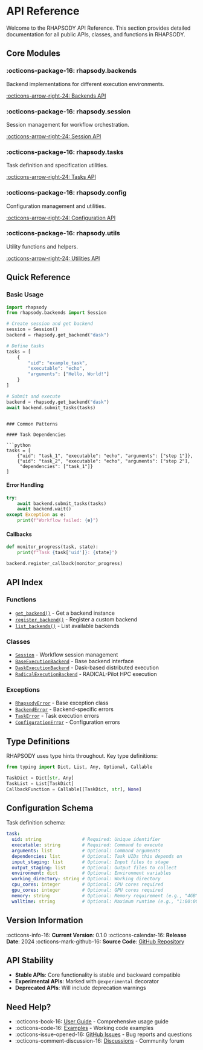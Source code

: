# API Reference

Welcome to the RHAPSODY API Reference. This section provides detailed documentation for all public APIs, classes, and functions in RHAPSODY.

## Core Modules

### :octicons-package-16: rhapsody.backends

Backend implementations for different execution environments.

[:octicons-arrow-right-24: Backends API](backends.md)

### :octicons-package-16: rhapsody.session

Session management for workflow orchestration.

[:octicons-arrow-right-24: Session API](session.md)

### :octicons-package-16: rhapsody.tasks

Task definition and specification utilities.

[:octicons-arrow-right-24: Tasks API](task.md)

### :octicons-package-16: rhapsody.config

Configuration management and utilities.

[:octicons-arrow-right-24: Configuration API](configuration.md)

### :octicons-package-16: rhapsody.utils

Utility functions and helpers.

[:octicons-arrow-right-24: Utilities API](utilities.md)

## Quick Reference

### Basic Usage

```python
import rhapsody
from rhapsody.backends import Session

# Create session and get backend
session = Session()
backend = rhapsody.get_backend("dask")

# Define tasks
tasks = [
    {
        "uid": "example_task",
        "executable": "echo",
        "arguments": ["Hello, World!"]
    }
]

# Submit and execute
backend = rhapsody.get_backend("dask")
await backend.submit_tasks(tasks)
```
```

### Common Patterns

#### Task Dependencies

```python
tasks = [
    {"uid": "task_1", "executable": "echo", "arguments": ["step 1"]},
    {"uid": "task_2", "executable": "echo", "arguments": ["step 2"],
     "dependencies": ["task_1"]}
]
```

#### Error Handling

```python
try:
    await backend.submit_tasks(tasks)
    await backend.wait()
except Exception as e:
    print(f"Workflow failed: {e}")
```

#### Callbacks

```python
def monitor_progress(task, state):
    print(f"Task {task['uid']}: {state}")

backend.register_callback(monitor_progress)
```

## API Index

### Functions

- [`get_backend()`](core/#rhapsody.get_backend) - Get a backend instance
- [`register_backend()`](core/#rhapsody.BackendRegistry.register_backend) - Register a custom backend
- [`list_backends()`](core/#rhapsody.list_backends) - List available backends

### Classes

- [`Session`](session/#rhapsody.session.Session) - Workflow session management
- [`BaseExecutionBackend`](backends/#rhapsody.backends.base.BaseExecutionBackend) - Base backend interface
- [`DaskExecutionBackend`](backends/#rhapsody.backends.execution.dask_parallel.DaskExecutionBackend) - Dask-based distributed execution
- [`RadicalExecutionBackend`](backends/#rhapsody.backends.execution.radical_pilot.RadicalExecutionBackend) - RADICAL-Pilot HPC execution

### Exceptions

- [`RhapsodyError`](utilities/#rhapsody.exceptions.RhapsodyError) - Base exception class
- [`BackendError`](utilities/#rhapsody.exceptions.BackendError) - Backend-specific errors
- [`TaskError`](utilities/#rhapsody.exceptions.TaskError) - Task execution errors
- [`ConfigurationError`](utilities/#rhapsody.exceptions.ConfigurationError) - Configuration errors

## Type Definitions

RHAPSODY uses type hints throughout. Key type definitions:

```python
from typing import Dict, List, Any, Optional, Callable

TaskDict = Dict[str, Any]
TaskList = List[TaskDict]
CallbackFunction = Callable[[TaskDict, str], None]
```

## Configuration Schema

Task definition schema:

```yaml
task:
  uid: string               # Required: Unique identifier
  executable: string        # Required: Command to execute
  arguments: list           # Optional: Command arguments
  dependencies: list        # Optional: Task UIDs this depends on
  input_staging: list       # Optional: Input files to stage
  output_staging: list      # Optional: Output files to collect
  environment: dict         # Optional: Environment variables
  working_directory: string # Optional: Working directory
  cpu_cores: integer        # Optional: CPU cores required
  gpu_cores: integer        # Optional: GPU cores required
  memory: string            # Optional: Memory requirement (e.g., "4GB")
  walltime: string          # Optional: Maximum runtime (e.g., "1:00:00")
```

## Version Information

:octicons-info-16: **Current Version**: 0.1.0
:octicons-calendar-16: **Release Date**: 2024
:octicons-mark-github-16: **Source Code**: [GitHub Repository](https://github.com/radical-cybertools/rhapsody)

## API Stability

- **Stable APIs**: Core functionality is stable and backward compatible
- **Experimental APIs**: Marked with `@experimental` decorator
- **Deprecated APIs**: Will include deprecation warnings

## Need Help?

- :octicons-book-16: [User Guide](../user-guide/index.md) - Comprehensive usage guide
- :octicons-code-16: [Examples](../examples/index.md) - Working code examples
- :octicons-issue-opened-16: [GitHub Issues](https://github.com/radical-cybertools/rhapsody/issues) - Bug reports and questions
- :octicons-comment-discussion-16: [Discussions](https://github.com/radical-cybertools/rhapsody/discussions) - Community forum
